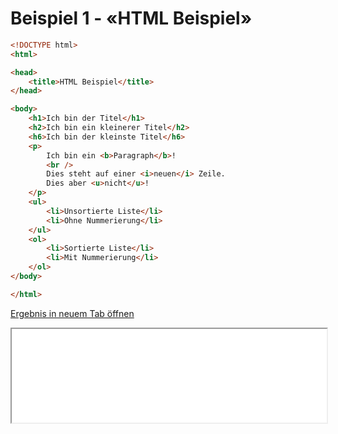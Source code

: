 # Beispiel 1 - «HTML Beispiel»

```html
<!DOCTYPE html>
<html>

<head>
    <title>HTML Beispiel</title>
</head>

<body>
    <h1>Ich bin der Titel</h1>
    <h2>Ich bin ein kleinerer Titel</h2>
    <h6>Ich bin der kleinste Titel</h6>
    <p>
        Ich bin ein <b>Paragraph</b>!
        <br />
        Dies steht auf einer <i>neuen</i> Zeile.
        Dies aber <u>nicht</u>!
    </p>
    <ul>
        <li>Unsortierte Liste</li>
        <li>Ohne Nummerierung</li>
    </ul>
    <ol>
        <li>Sortierte Liste</li>
        <li>Mit Nummerierung</li>
    </ol>
</body>

</html>
```

[Ergebnis in neuem Tab öffnen](./01_html_result.html)

<iframe src="./01_html_result.html" width="100%"></iframe>
